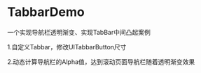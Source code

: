 # TabbarDemo
一个实现导航栏透明渐变、实现TabBar中间凸起案例

1.自定义Tabbar，修改UITabbarButton尺寸

2.动态计算导航栏的Alpha值，达到滚动页面导航栏随着透明渐变效果
